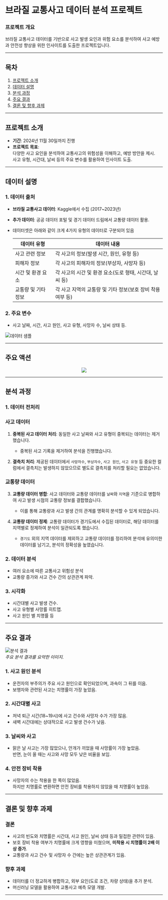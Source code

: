 # 브라질 교통사고 데이터 분석 프로젝트

### 프로젝트 개요
브라질 교통사고 데이터를 기반으로 사고 발생 요인과 위험 요소를 분석하여 사고 예방과 안전성 향상을 위한 인사이트를 도출한 프로젝트입니다.

---

## 목차
1. [프로젝트 소개](#프로젝트-소개)
2. [데이터 설명](#데이터-설명)
3. [분석 과정](#분석-과정)
4. [주요 결과](#주요-결과)
5. [결론 및 향후 과제](#결론-및-향후-과제)

---

## 프로젝트 소개

- **기간**: 2024년 11월 30일까지 진행  
- **프로젝트 목표**:  
  다양한 사고 요인을 분석하여 교통사고의 위험성을 이해하고, 예방 방안을 제시.  
  사고 유형, 시간대, 날씨 등의 주요 변수를 활용하여 인사이트 도출.

---

## 데이터 설명

### 1. 데이터 출처
- **브라질 교통사고 데이터**: Kaggle에서 수집 (2017~2023년)  
- **추가 데이터**: 공공 데이터 포털 및 경기 데이터 드림에서 교통량 데이터 활용.
- 데이터셋은 아래와 같이 크게 4가지 유형의 데이터로 구분되어 있음

  |데이터 유형|데이터 내용|
  |---|---|
  |사고 관련 정보|각 사고의 정보(발생 시간, 원인, 유형 등)|
  |피해자 정보|각 사고의 피해자의 정보(부상자, 사망자 등)|
  |시간 및 환경 요소|각 사고의 시간 및 환경 요소(도로 형태, 시간대, 날씨 등)|
  |교통량 및 기타 정보| 각 사고 지역의 교통량 및 기타 정보(보호 장비 착용 여부 등)|

### 2. 주요 변수
- 사고 날짜, 시간, 사고 원인, 사고 유형, 사망자 수, 날씨 상태 등.

![데이터 샘플](./imgs/data_sample.png)

---

## 주요 액션
<div align="center">
<img src="./imgs/사고_관련_정보.png">
</div>

---

## 분석 과정

### 1. 데이터 전처리
### **사고 데이터**
1. **중복된 사고 데이터 처리**: 동일한 사고 날짜와 사고 유형이 중복되는 데이터는 제거했습니다.  
   - 중복된 사고 기록을 제거하여 분석을 진행했습니다.

2. **결측치 처리**: 제공된 데이터에서 `사망자수`, `부상자수`, `사고 원인`, `사고 유형` 등 중요한 컬럼에서 결측치는 발생하지 않았으므로 별도로 결측치를 처리할 필요는 없었습니다.

### **교통량 데이터**
3. **교통량 데이터 병합**: 사고 데이터와 교통량 데이터를 `날짜`와 `지역`을 기준으로 병합하여 사고 발생 시점의 교통량 정보를 결합했습니다.  
   - 이를 통해 교통량과 사고 발생 간의 관계를 명확히 분석할 수 있게 되었습니다.

4. **교통량 데이터 정제**: 교통량 데이터가 경기도에서 수집된 데이터로, 해당 데이터를 지역별로 정제하여 분석이 일관되도록 했습니다.  
   - `경기도` 외의 지역 데이터를 제외하고 교통량 데이터를 정리하여 분석에 유의미한 데이터를 남기고, 분석의 정확성을 높였습니다.


### 2. 데이터 분석
- 여러 요소에 따른 교통사고 위험성 분석
- 교통량 증가와 사고 건수 간의 상관관계 파악.  

### 3. 시각화
- 시간대별 사고 발생 건수.
- 사고 유형별 사망률 히트맵.
- 사고 원인 별 치명률 등

---

## 주요 결과

![분석 결과](./imgs/napkin-selection.png)  
*주요 분석 결과를 요약한 이미지.*

### 1. 사고 원인 분석
- 운전자의 부주의가 주요 사고 원인으로 확인되었으며, 과속이 그 뒤를 이음.
- 보행자와 관련된 사고는 치명률이 가장 높았음.

### 2. 시간대별 사고
- 저녁 퇴근 시간(18~19시)에 사고 건수와 사망자 수가 가장 많음.
- 새벽 시간대에는 상대적으로 사고 발생 건수가 낮음.

### 3. 날씨와 사고
- 맑은 날 사고는 가장 많았으나, 안개가 끼었을 때 사망률이 가장 높았음.  
  반면, 눈이 올 때는 사고와 사망 모두 낮은 비율을 보임.

### 4. 안전 장비 착용
- 사망자의 수는 착용을 한 쪽이 많았음.  
  하지만 치명률로 변환하면 안전 장비를 착용하지 않았을 때 치명률이 높았음.
---

## 결론 및 향후 과제

### 결론
- 사고의 빈도와 치명률은 시간대, 사고 원인, 날씨 상태 등과 밀접한 관련이 있음.
- 보호 장비 착용 여부가 치명률에 크게 영향을 미쳤으며, **미착용 시 치명률이 2배 이상 증가**.
- 교통량과 사고 건수 및 사망자 수 간에는 높은 상관관계가 있음.

### 향후 과제
- 데이터를 더 정교하게 병합하고, 외부 요인(도로 조건, 차량 상태)을 추가 분석.
- 머신러닝 모델을 활용하여 교통사고 예측 모델 개발.

---
